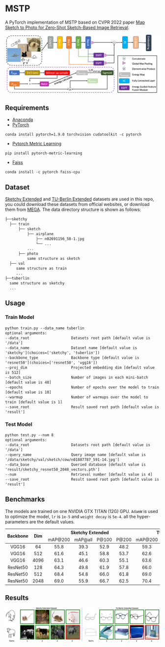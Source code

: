 # MSTP

A PyTorch implementation of MSTP based on CVPR 2022 paper
[Map Sketch to Photo for Zero-Shot Sketch-Based Image Retrieval]().

![Network Architecture](result/structure.png)

## Requirements

- [Anaconda](https://www.anaconda.com/download/)
- [PyTorch](https://pytorch.org)

```
conda install pytorch=1.9.0 torchvision cudatoolkit -c pytorch
```

- [Pytorch Metric Learning](https://kevinmusgrave.github.io/pytorch-metric-learning/)

```
pip install pytorch-metric-learning
```

- [Faiss](https://faiss.ai)

```
conda install -c pytorch faiss-cpu
```

## Dataset

[Sketchy Extended](http://sketchy.eye.gatech.edu) and
[TU-Berlin Extended](http://cybertron.cg.tu-berlin.de/eitz/projects/classifysketch/) datasets are used in this repo, you
could download these datasets from official websites, or download them from
[MEGA](https://mega.nz/folder/IooQkZRJ#jLYcZ5PFK9jzxLN4FuOopg). The data directory structure is shown as follows:

 ```
├──sketchy
   ├── train
       ├── sketch
           ├── airplane
               ├── n02691156_58-1.jpg
               └── ...
           ...
       ├── photo
           same structure as sketch
   ├── val
      same structure as train
      ...
├──tuberlin
   same structure as sketchy
   ...
```

## Usage

### Train Model

```
python train.py --data_name tuberlin
optional arguments:
--data_root                   Datasets root path [default value is '/data']
--data_name                   Dataset name [default value is 'sketchy'](choices=['sketchy', 'tuberlin'])
--backbone_type               Backbone type [default value is 'resnet50'](choices=['resnet50', 'vgg16'])
--proj_dim                    Projected embedding dim [default value is 512]
--batch_size                  Number of images in each mini-batch [default value is 48]
--epochs                      Number of epochs over the model to train [default value is 10]
--warmup                      Number of warmups over the model to train [default value is 1]
--save_root                   Result saved root path [default value is 'result']
```

### Test Model

```
python test.py --num 8
optional arguments:
--data_root                   Datasets root path [default value is '/data']
--query_name                  Query image name [default value is '/data/sketchy/val/sketch/cow/n01887787_591-14.jpg']
--data_base                   Queried database [default value is 'result/sketchy_resnet50_2048_vectors.pth']
--num                         Retrieval number [default value is 4]
--save_root                   Result saved root path [default value is 'result']
```

## Benchmarks

The models are trained on one NVIDIA GTX TITAN (12G) GPU. `AdamW` is used to optimize the model, `lr` is `1e-5`
and `weight decay` is `5e-4`. all the hyper-parameters are the default values.

<table>
<thead>
  <tr>
    <th rowspan="3">Backbone</th>
    <th rowspan="3">Dim</th>
    <th colspan="4">Sketchy Extended</th>
    <th colspan="4">TU-Berlin Extended</th>
    <th rowspan="3">Download</th>
  </tr>
  <tr>
    <td align="center">mAP@200</td>
    <td align="center">mAP@all</td>
    <td align="center">P@100</td>
    <td align="center">P@200</td>
    <td align="center">mAP@200</td>
    <td align="center">mAP@all</td>
    <td align="center">P@100</td>
    <td align="center">P@200</td>
  </tr>
</thead>
<tbody>
  <tr>
    <td align="center">VGG16</td>
    <td align="center">64</td>
    <td align="center">55.8</td>
    <td align="center">39.3</td>
    <td align="center">52.9</td>
    <td align="center">48.2</td>
    <td align="center">59.3</td>
    <td align="center">38.8</td>
    <td align="center">57.2</td>
    <td align="center">53.9</td>
    <td align="center"><a href="https://pan.baidu.com/s/1uGw9MdDVGHYchJ4fXUjIhg">u7qg</a></td>
  </tr>
  <tr>
    <td align="center">VGG16</td>
    <td align="center">512</td>
    <td align="center">61.6</td>
    <td align="center">45.1</td>
    <td align="center">58.8</td>
    <td align="center">53.7</td>
    <td align="center">62.6</td>
    <td align="center">41.9</td>
    <td align="center">60.3</td>
    <td align="center">56.7</td>
    <td align="center"><a href="https://pan.baidu.com/s/1431mOh9jAmXPzKq-o6YYJg">6up4</a></td>
  </tr>
  <tr>
    <td align="center">VGG16</td>
    <td align="center">4096</td>
    <td align="center">63.1</td>
    <td align="center">46.6</td>
    <td align="center">60.3</td>
    <td align="center">55.1</td>
    <td align="center">63.6</td>
    <td align="center">43.5</td>
    <td align="center">61.4</td>
    <td align="center">58.2</td>
    <td align="center"><a href="https://pan.baidu.com/s/1BJMT_nL7YpTkNpKKaHljYQ">hznm</a></td>
  </tr>
  <tr>
    <td align="center">ResNet50</td>
    <td align="center">128</td>
    <td align="center">64.3</td>
    <td align="center">49.8</td>
    <td align="center">61.9</td>
    <td align="center">57.8</td>
    <td align="center">66.0</td>
    <td align="center">49.4</td>
    <td align="center">64.4</td>
    <td align="center">61.8</td>
    <td align="center"><a href="https://pan.baidu.com/s/1xRgFfI74zfH8rX12DcOwEQ">uhkp</a></td>
  </tr>
  <tr>
    <td align="center">ResNet50</td>
    <td align="center">512</td>
    <td align="center">68.4</td>
    <td align="center">54.8</td>
    <td align="center">66.0</td>
    <td align="center">61.8</td>
    <td align="center">69.0</td>
    <td align="center">53.5</td>
    <td align="center">67.5</td>
    <td align="center">65.3</td>
    <td align="center"><a href="https://pan.baidu.com/s/1hkez_L-YtGJss9ngkmvbTg">u8ct</a></td>
  </tr>
  <tr>
    <td align="center">ResNet50</td>
    <td align="center">2048</td>
    <td align="center">69.0</td>
    <td align="center">55.9</td>
    <td align="center">66.7</td>
    <td align="center">62.5</td>
    <td align="center">70.4</td>
    <td align="center">55.0</td>
    <td align="center">69.0</td>
    <td align="center">66.6</td>
    <td align="center"><a href="https://pan.baidu.com/s/1uMsoU2A31MFnfMZmBsL0Xw">ipr3</a></td>
  </tr>
</tbody>
</table>

## Results

![vis](result/vis.png)
